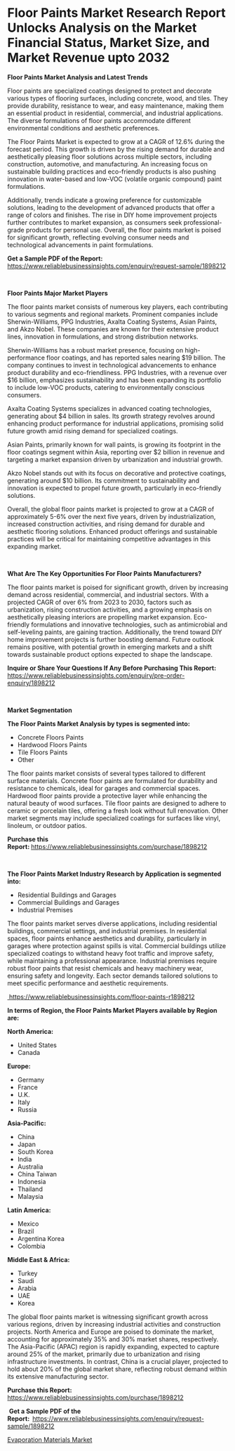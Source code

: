 <p><h1>Floor Paints Market Research Report Unlocks Analysis on the Market Financial Status, Market Size, and Market Revenue upto 2032</h1></p><p><strong>Floor Paints Market Analysis and Latest Trends</strong></p>
<p><p>Floor paints are specialized coatings designed to protect and decorate various types of flooring surfaces, including concrete, wood, and tiles. They provide durability, resistance to wear, and easy maintenance, making them an essential product in residential, commercial, and industrial applications. The diverse formulations of floor paints accommodate different environmental conditions and aesthetic preferences.</p><p>The Floor Paints Market is expected to grow at a CAGR of 12.6% during the forecast period. This growth is driven by the rising demand for durable and aesthetically pleasing floor solutions across multiple sectors, including construction, automotive, and manufacturing. An increasing focus on sustainable building practices and eco-friendly products is also pushing innovation in water-based and low-VOC (volatile organic compound) paint formulations.</p><p>Additionally, trends indicate a growing preference for customizable solutions, leading to the development of advanced products that offer a range of colors and finishes. The rise in DIY home improvement projects further contributes to market expansion, as consumers seek professional-grade products for personal use. Overall, the floor paints market is poised for significant growth, reflecting evolving consumer needs and technological advancements in paint formulations.</p></p>
<p><strong>Get a Sample PDF of the Report:&nbsp;</strong> <a href="https://www.reliablebusinessinsights.com/enquiry/request-sample/1898212?utm_campaign=2099&utm_medium=2&utm_source=Github&utm_content=ia&utm_term=31032025&utm_id=floor-paints">https://www.reliablebusinessinsights.com/enquiry/request-sample/1898212</a></p>
<p>&nbsp;</p>
<p><strong>Floor Paints Major Market Players</strong></p>
<p><p>The floor paints market consists of numerous key players, each contributing to various segments and regional markets. Prominent companies include Sherwin-Williams, PPG Industries, Axalta Coating Systems, Asian Paints, and Akzo Nobel. These companies are known for their extensive product lines, innovation in formulations, and strong distribution networks.</p><p>Sherwin-Williams has a robust market presence, focusing on high-performance floor coatings, and has reported sales nearing $19 billion. The company continues to invest in technological advancements to enhance product durability and eco-friendliness. PPG Industries, with a revenue over $16 billion, emphasizes sustainability and has been expanding its portfolio to include low-VOC products, catering to environmentally conscious consumers.</p><p>Axalta Coating Systems specializes in advanced coating technologies, generating about $4 billion in sales. Its growth strategy revolves around enhancing product performance for industrial applications, promising solid future growth amid rising demand for specialized coatings. </p><p>Asian Paints, primarily known for wall paints, is growing its footprint in the floor coatings segment within Asia, reporting over $2 billion in revenue and targeting a market expansion driven by urbanization and industrial growth.</p><p>Akzo Nobel stands out with its focus on decorative and protective coatings, generating around $10 billion. Its commitment to sustainability and innovation is expected to propel future growth, particularly in eco-friendly solutions.</p><p>Overall, the global floor paints market is projected to grow at a CAGR of approximately 5-6% over the next five years, driven by industrialization, increased construction activities, and rising demand for durable and aesthetic flooring solutions. Enhanced product offerings and sustainable practices will be critical for maintaining competitive advantages in this expanding market.</p></p>
<p>&nbsp;</p>
<p><strong>What Are The Key Opportunities For Floor Paints Manufacturers?</strong></p>
<p><p>The floor paints market is poised for significant growth, driven by increasing demand across residential, commercial, and industrial sectors. With a projected CAGR of over 6% from 2023 to 2030, factors such as urbanization, rising construction activities, and a growing emphasis on aesthetically pleasing interiors are propelling market expansion. Eco-friendly formulations and innovative technologies, such as antimicrobial and self-leveling paints, are gaining traction. Additionally, the trend toward DIY home improvement projects is further boosting demand. Future outlook remains positive, with potential growth in emerging markets and a shift towards sustainable product options expected to shape the landscape.</p></p>
<p><strong>Inquire or Share Your Questions If Any Before Purchasing This Report:</strong> <a href="https://www.reliablebusinessinsights.com/enquiry/pre-order-enquiry/1898212?utm_campaign=2099&utm_medium=2&utm_source=Github&utm_content=ia&utm_term=31032025&utm_id=floor-paints">https://www.reliablebusinessinsights.com/enquiry/pre-order-enquiry/1898212</a></p>
<p>&nbsp;</p>
<p><strong>Market Segmentation</strong></p>
<p><strong>The Floor Paints Market Analysis by types is segmented into:</strong></p>
<p><ul><li>Concrete Floors Paints</li><li>Hardwood Floors Paints</li><li>Tile Floors Paints</li><li>Other</li></ul></p>
<p><p>The floor paints market consists of several types tailored to different surface materials. Concrete floor paints are formulated for durability and resistance to chemicals, ideal for garages and commercial spaces. Hardwood floor paints provide a protective layer while enhancing the natural beauty of wood surfaces. Tile floor paints are designed to adhere to ceramic or porcelain tiles, offering a fresh look without full renovation. Other market segments may include specialized coatings for surfaces like vinyl, linoleum, or outdoor patios.</p></p>
<p><strong>Purchase this Report:&nbsp;</strong><a href="https://www.reliablebusinessinsights.com/purchase/1898212?utm_campaign=2099&utm_medium=2&utm_source=Github&utm_content=ia&utm_term=31032025&utm_id=floor-paints">https://www.reliablebusinessinsights.com/purchase/1898212</a></p>
<p>&nbsp;</p>
<p><strong>The Floor Paints Market Industry Research by Application is segmented into:</strong></p>
<p><ul><li>Residential Buildings and Garages</li><li>Commercial Buildings and Garages</li><li>Industrial Premises</li></ul></p>
<p><p>The floor paints market serves diverse applications, including residential buildings, commercial settings, and industrial premises. In residential spaces, floor paints enhance aesthetics and durability, particularly in garages where protection against spills is vital. Commercial buildings utilize specialized coatings to withstand heavy foot traffic and improve safety, while maintaining a professional appearance. Industrial premises require robust floor paints that resist chemicals and heavy machinery wear, ensuring safety and longevity. Each sector demands tailored solutions to meet specific performance and aesthetic requirements.</p></p>
<p><a href="https://www.reliablebusinessinsights.com/floor-paints-r1898212?utm_campaign=2099&utm_medium=2&utm_source=Github&utm_content=ia&utm_term=31032025&utm_id=floor-paints">&nbsp;https://www.reliablebusinessinsights.com/floor-paints-r1898212</a></p>
<p><strong>In terms of Region, the Floor Paints Market Players available by Region are:</strong></p>
<p>
    <p> <strong> North America: </strong>
        <ul>
            <li>United States</li>
            <li>Canada</li>
        </ul>
        </p> 
    <p> <strong> Europe: </strong>
        <ul>
            <li>Germany</li>
            <li>France</li>
            <li>U.K.</li>
            <li>Italy</li>
            <li>Russia</li>
        </ul>
        </p> 
    <p> <strong> Asia-Pacific: </strong>
        <ul>
            <li>China</li>
            <li>Japan</li>
            <li>South Korea</li>
            <li>India</li>
            <li>Australia</li>
            <li>China Taiwan</li>
            <li>Indonesia</li>
            <li>Thailand</li>
            <li>Malaysia</li>
        </ul>
        </p> 
    <p> <strong> Latin America: </strong>
        <ul>
            <li>Mexico</li>
            <li>Brazil</li>
            <li>Argentina Korea</li>
            <li>Colombia</li>
        </ul>
        </p> 
    <p> <strong> Middle East & Africa: </strong>
        <ul>
            <li>Turkey</li>
            <li>Saudi</li>
            <li>Arabia</li>
            <li>UAE</li>
            <li>Korea</li>
        </ul>
    </p>
    </p>
<p><p>The global floor paints market is witnessing significant growth across various regions, driven by increasing industrial activities and construction projects. North America and Europe are poised to dominate the market, accounting for approximately 35% and 30% market shares, respectively. The Asia-Pacific (APAC) region is rapidly expanding, expected to capture around 25% of the market, primarily due to urbanization and rising infrastructure investments. In contrast, China is a crucial player, projected to hold about 20% of the global market share, reflecting robust demand within its extensive manufacturing sector.</p></p>
<p><strong>Purchase this Report: </strong><a href="https://www.reliablebusinessinsights.com/purchase/1898212?utm_campaign=2099&utm_medium=2&utm_source=Github&utm_content=ia&utm_term=31032025&utm_id=floor-paints">https://www.reliablebusinessinsights.com/purchase/1898212</a></p>
<p>&nbsp;<strong>Get a Sample PDF of the Report:&nbsp;&nbsp;</strong><a href="https://www.reliablebusinessinsights.com/enquiry/request-sample/1898212?utm_campaign=2099&utm_medium=2&utm_source=Github&utm_content=ia&utm_term=31032025&utm_id=floor-paints">https://www.reliablebusinessinsights.com/enquiry/request-sample/1898212</a></p>
<p><strong></strong></p>
<p><p><a href="https://github.com/NargisHussain432/Market-Research-Report-List-2/blob/main/evaporation-materials-market.md?utm_campaign=2099&utm_medium=2&utm_source=Github&utm_content=ia&utm_term=31032025&utm_id=floor-paints">Evaporation Materials Market</a></p></p>